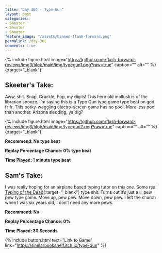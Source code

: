 ```yaml
---
title: "Day 360 - Type Gun"
layout: post
categories:
- Shooter
- Shooter
- Shooter
feature_image: "/assets/banner-flash-forward.png"
permalink: /day-360
comments: true
---
```


{% include figure.html image="https://github.com/flash-forward-reviews/img3/blob/main/img/typegun1.png?raw=true" caption="" alt="" %}{:target="_blank"}

## Skeeter's Take:

Aww, shit. Snap, Crackle, Pop, my digits! This here old mollusk is of the librarian snooze. I’m saying this is a Type Gun type game type beat on god fr fr. This porky-waggling electro-screen game has no pool. More less pool than another. Arizona sledding, ya dig? 

{% include figure.html image="https://github.com/flash-forward-reviews/img3/blob/main/img/typegun2.png?raw=true" caption="" alt="" %}{:target="_blank"}

**Recommend: No type beat**

**Replay Percentage Chance: 0% type beat**

**Time Played: 1 minute type beat**

## Sam's Take:

I was really hoping for an airplane based typing tutor on this one. Some real [Typing of the Dead](https://store.steampowered.com/app/246580/The_Typing_of_The_Dead_Overkill/){:target="_blank"} type shit. Turns out it’s just a lil pew pew type game. Move up, pew pew. Move down, pew pew. I left the church when I was six years old, I don’t need any more pews.

**Recommend: No**

**Replay Percentage Chance: 0%**

**Time Played: 30 Seconds**

{% include button.html text="Link to Game" link="https://similarbookshelf.itch.io/type-gun" %}